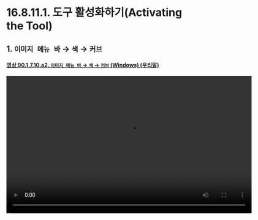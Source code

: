 # 16.8.11.1. 도구 활성화하기(Activating the Tool)

<a id="16-08-11-01-s1"></a>

## 1. `이미지 메뉴 바` → `색` → `커브`

<a id="90-01-07-10-a2"></a>

#### [영상 90.1.7.10.a2. `이미지 메뉴 바` → `색` → `커브` (Windows) (우리말)](./90-01-07-10-curves.md#90-01-07-10-a2)
<video controls="controls" width="640" height="360" src="https://github.com/wonder13662/gimp/assets/15767104/a8c0b9c8-608c-43a1-bac8-f0cf2506f571"></video>